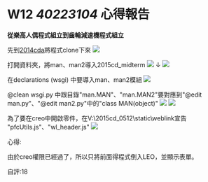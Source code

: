 # W12 _40223104_ 心得報告
**從樂高人偶程式組立到齒輪減速機程式組立**

先到[2014cda](https://github.com/coursemdetw/2014cda)將程式clone下來
![](https://copy.com/UpQ1mVcjNYWjrzDo)

打開資料夾，將man、man2導入2015cd_midterm
![](https://copy.com/sMU0Z8alS7QKwEyf)
↓
![](https://copy.com/USeZ89EaQvfNJJMT)

在declarations (wsgi) 中要導入man、man2模組
![](https://copy.com/vfa6CFvH9djWDIU3)

@clean wsgi.py 中跟目錄"man.MAN"、"man.MAN2"要對應到"@edit man.py"、"@edit man2.py"中的"class MAN(object)"
![](https://copy.com/zrV6wvnnPOQoU0qq)
![](https://copy.com/NAUWkFPIISlsKOio)

為了要在creo中開啟零件，在V:\2015cd_0512\static\weblink宣告
"pfcUtils.js"、"wl_header.js"
![](https://copy.com/PE6Hjw9FlxZne1W6)

心得:

由於creo權限已經過了，所以只將前面得程式倒入LEO，並顯示表單。

自評:18